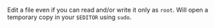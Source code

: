 Edit a file even if you can read and/or write it only as `root`.
Will open a temporary copy in your `$EDITOR` using `sudo`.
